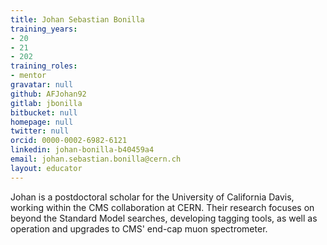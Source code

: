 ```yaml
---
title: Johan Sebastian Bonilla
training_years:
- 20
- 21
- 202
training_roles:
- mentor
gravatar: null
github: AFJohan92
gitlab: jbonilla
bitbucket: null
homepage: null
twitter: null
orcid: 0000-0002-6982-6121
linkedin: johan-bonilla-b40459a4
email: johan.sebastian.bonilla@cern.ch
layout: educator
---
```

Johan is a postdoctoral scholar for the University of California Davis, working within the CMS collaboration at CERN. Their research focuses on beyond the Standard Model searches, developing tagging tools, as well as operation and upgrades to CMS' end-cap muon spectrometer.